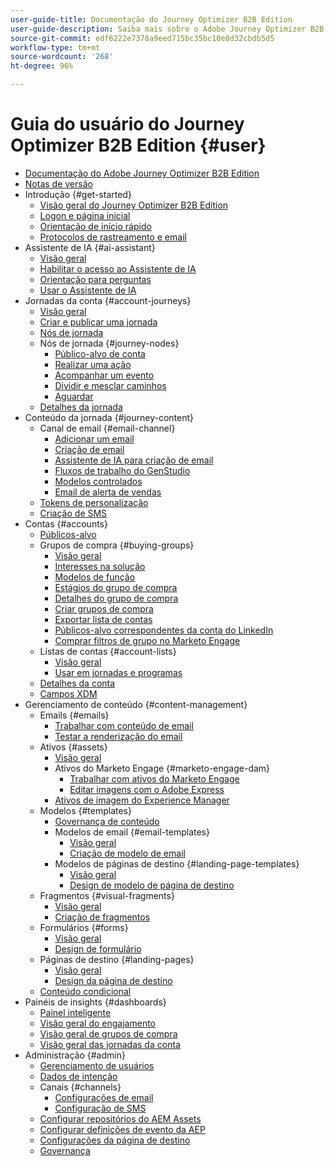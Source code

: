 ```yaml
---
user-guide-title: Documentação do Journey Optimizer B2B Edition
user-guide-description: Saiba mais sobre o Adobe Journey Optimizer B2B Edition e como você pode usá-lo para orquestrar jornadas de conta e de grupo de compra usando a IA generativa integrada e a automação líder do setor.
source-git-commit: edf6222e7378a9eed715bc35bc10e8d32cbdb5d5
workflow-type: tm+mt
source-wordcount: '268'
ht-degree: 96%

---
```



# Guia do usuário do Journey Optimizer B2B Edition {#user}

+ [Documentação do Adobe Journey Optimizer B2B Edition](guide-overview.md)
+ [Notas de versão](./release-notes/release-notes.md)
+ Introdução {#get-started}
   + [Visão geral do Journey Optimizer B2B Edition](about-journey-optimizer-b2b-edition.md)
   + [Logon e página inicial](home-page.md)
   + [Orientação de início rápido](./start/get-started.md)
   + [Protocolos de rastreamento e email](./start/email-protocols.md)
+ Assistente de IA {#ai-assistant}
   + [Visão geral](./ai-assistant/ai-assistant-overview.md)
   + [Habilitar o acesso ao Assistente de IA](./ai-assistant/enable-ai-assistant-access.md)
   + [Orientação para perguntas](./ai-assistant/question-guidance.md)
   + [Usar o Assistente de IA](./ai-assistant/use-ai-assistant.md)
+ Jornadas da conta {#account-journeys}
   + [Visão geral](./journeys/journey-overview.md)
   + [Criar e publicar uma jornada](./journeys/create-publish-journey.md)
   + [Nós de jornada](./journeys/journey-nodes.md)
   + Nós de jornada {#journey-nodes}
      + [Público-alvo de conta](./journeys/account-audience-nodes.md)
      + [Realizar uma ação](./journeys/action-nodes.md)
      + [Acompanhar um evento](./journeys/listen-for-event-nodes.md)
      + [Dividir e mesclar caminhos](./journeys/split-merge-paths-nodes.md)
      + [Aguardar](./journeys/wait-nodes.md)
   + [Detalhes da jornada](./journeys/journey-details.md)
+ Conteúdo da jornada {#journey-content}
   + Canal de email {#email-channel}
      + [Adicionar um email](./content/add-email.md)
      + [Criação de email](./content/email-authoring.md)
      + [Assistente de IA para criação de email](./content/ai-assistant-emails.md)
      + [Fluxos de trabalho do GenStudio](./content/genstudio-email-workflow.md)
      + [Modelos controlados](./content/email-authoring-governance.md)
      + [Email de alerta de vendas](./content/sales-alert-email.md)
   + [Tokens de personalização](./content/personalization-my-tokens.md)
   + [Criação de SMS](./content/sms-authoring.md)
+ Contas {#accounts}
   + [Públicos-alvo](./audiences/account-audience-overview.md)
   + Grupos de compra {#buying-groups}
      + [Visão geral](./buying-groups/buying-groups-overview.md)
      + [Interesses na solução](./buying-groups/solution-interests.md)
      + [Modelos de função](./buying-groups/buying-groups-role-templates.md)
      + [Estágios do grupo de compra](./buying-groups/buying-group-stages.md)
      + [Detalhes do grupo de compra](./buying-groups/buying-group-details.md)
      + [Criar grupos de compra](./buying-groups/buying-groups-create.md)
      + [Exportar lista de contas](./audiences/account-list-export.md)
      + [Públicos-alvo correspondentes da conta do LinkedIn](./data/linkedin-account-matched-audiences.md)
      + [Comprar filtros de grupo no Marketo Engage](./buying-groups/marketo-engage-smart-list-buying-group-filters.md)
   + Listas de contas {#account-lists}
      + [Visão geral](./accounts/account-lists.md)
      + [Usar em jornadas e programas](./accounts/account-lists-journeys.md)
   + [Detalhes da conta](./accounts/account-details.md)
   + [Campos XDM](./data/field-mapping.md)
+ Gerenciamento de conteúdo {#content-management}
   + Emails {#emails}
      + [Trabalhar com conteúdo de email](./content/emails-list.md)
      + [Testar a renderização do email](./content/email-test-rendering.md)
   + Ativos {#assets}
      + [Visão geral](./content/assets-overview.md)
      + Ativos do Marketo Engage {#marketo-engage-dam}
         + [Trabalhar com ativos do Marketo Engage](./content/marketo-engage-design-studio.md)
         + [Editar imagens com o Adobe Express](./content/image-edit-adobe-express.md)
      + [Ativos de imagem do Experience Manager](./content/aem-assets.md)
   + Modelos {#templates}
      + [Governança de conteúdo](./content/template-content-governance.md)
      + Modelos de email {#email-templates}
         + [Visão geral](./content/email-templates.md)
         + [Criação de modelo de email](./content/email-template-authoring.md)
      + Modelos de páginas de destino {#landing-page-templates}
         + [Visão geral](./content/landing-page-templates.md)
         + [Design de modelo de página de destino](./content/landing-page-template-design.md)
   + Fragmentos {#visual-fragments}
      + [Visão geral](./content/fragments.md)
      + [Criação de fragmentos](./content/fragment-authoring.md)
   + Formulários {#forms}
      + [Visão geral](./content/forms.md)
      + [Design de formulário](./content/form-design.md)
   + Páginas de destino {#landing-pages}
      + [Visão geral](./content/landing-pages.md)
      + [Design da página de destino](./content/landing-page-design.md)
   + [Conteúdo condicional](./content/conditional-content.md)
+ Painéis de insights {#dashboards}
   + [Painel inteligente](./dashboards/intelligent-dashboard.md)
   + [Visão geral do engajamento](./dashboards/engagement-dashboard.md)
   + [Visão geral de grupos de compra](./dashboards/buying-groups-dashboard.md)
   + [Visão geral das jornadas da conta](./dashboards/journeys-dashboard.md)
+ Administração {#admin}
   + [Gerenciamento de usuários](./admin/user-management.md)
   + [Dados de intenção](./admin/intent-data.md)
   + Canais {#channels}
      + [Configurações de email](./admin/configure-channels-emails.md)
      + [Configuração de SMS](./admin/configure-channels-sms.md)
   + [Configurar repositórios do AEM Assets](./admin/configure-aem-repositories.md)
   + [Configurar definições de evento da AEP](./admin/configure-aep-events.md)
   + [Configurações da página de destino](./admin/landing-page-settings.md)
   + [Governança](./admin/governance.md)
